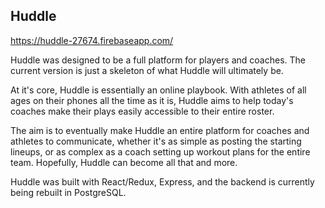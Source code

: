 ## Huddle

https://huddle-27674.firebaseapp.com/

Huddle was designed to be a full platform for players and coaches. The current version is just a skeleton of what Huddle will ultimately be.

At it's core, Huddle is essentially an online playbook. With athletes of all ages on their phones all the time as it is, Huddle aims to help today's coaches make their plays easily accessible to their entire roster.

The aim is to eventually make Huddle an entire platform for coaches and athletes to communicate, whether it's as simple as posting the starting lineups, or as complex as a coach setting up workout plans for the entire team. Hopefully, Huddle can become all that and more.

Huddle was built with React/Redux, Express, and the backend is currently being rebuilt in PostgreSQL.
